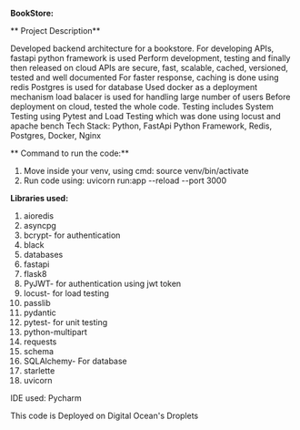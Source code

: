 **BookStore:**

**
Project Description**

Developed backend architecture for a bookstore. For developing APIs, fastapi python framework is used
Perform development, testing and finally then released on cloud
APIs are secure, fast, scalable, cached, versioned, tested and well documented
For faster response, caching is done using redis
Postgres is used for database
Used docker as a deployment mechanism
load balacer is used for handling large number of users
Before deployment on cloud, tested the whole code. Testing includes System Testing using Pytest and Load Testing which was done using locust and apache bench
Tech Stack: Python, FastApi Python Framework, Redis, Postgres, Docker, Nginx

**
Command to run the code:**
1. Move inside your venv, using cmd: source venv/bin/activate
2. Run code using: uvicorn run:app --reload --port 3000

**Libraries used:**
1. aioredis
2. asyncpg
4. bcrypt- for authentication
5. black
6. databases
7. fastapi
8. flask8
9. PyJWT- for authentication using jwt token
10. locust- for load testing
11. passlib
12. pydantic
13. pytest- for unit testing
14. python-multipart
15. requests
16. schema
17. SQLAlchemy- For database
18. starlette
19. uvicorn

IDE used: Pycharm

This code is Deployed on Digital Ocean's Droplets


